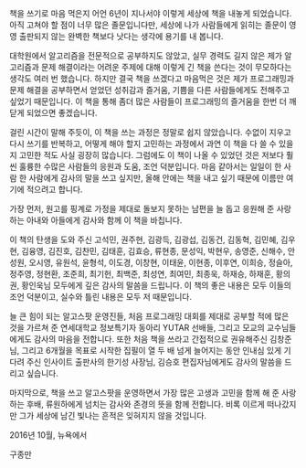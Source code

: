 책을 쓰기로 마음 먹은지 어언 6년이 지나서야 이렇게 세상에 책을 내놓게 되었습니다. 아직 고쳐야 할 점이 너무 많은 졸문입니다만, 세상에 나가 사람들에게 읽히는 졸문이 영영 출판되지 않는 완벽한 책보다 낫다는 생각에 용기를 내 봅니다.

대학원에서 알고리즘을 전문적으로 공부하지도 않았고, 실무 경력도 길지 않은 제가 알고리즘과 문제 해결이라는 어려운 주제에 대해 이렇게 긴 책을 쓴다는 것이 무모하다는 생각도 여러 번 했습니다. 하지만 결국 책을 쓰겠다고 마음먹은 것은 제가 프로그래밍과 문제 해결을 공부하면서 얻었던 성취감과 즐거움, 기쁨을 다른 사람들에게도 전해주고 싶었기 때문입니다. 이 책을 통해 좀더 많은 사람들이 프로그래밍의 즐거움을 한번 더 깨닫게 되었으면 좋겠습니다.

걸린 시간이 말해 주듯이, 이 책을 쓰는 과정은 정말로 쉽지 않았습니다. 수없이 지우고 다시 쓰기를 반복하고, 어떻게 해야 할지 고민하는 과정에서 과연 이 책을 다 쓸 수 있을지 고민한 적도 사실 굉장히 많습니다. 그럼에도 이 책이 나올 수 있었던 것은 저보다 훨씬 훌륭한 수많은 사람들의 응원과 도움, 조언 덕분입니다. 마음 같아서는 일일이 한 사람 한 사람에게 감사의 말을 쓰고 싶지만, 올해 안에는 책을 내고 싶기 때문에 이름만 여기에 적으려고 합니다.

가장 먼저, 원고를 핑계로 가정을 제대로 돌보지 못하는 남편을 늘 돕고 응원해 준 사랑하는 아내와 아들에게 감사와 함께 이 책을 바칩니다.

이 책의 탄생을 도와 주신 고석민, 권주현, 김광득, 김광섭, 김동건, 김동혁, 김민혜, 김우현, 김융영, 김진호, 김찬민, 김태훈, 김효승, 류현종, 문성익, 박현우, 송영준, 신해수, 안성원, 오시영, 유원석, 윤형석, 이도경, 이창현, 이태윤, 이현종, 이후연, 이희승, 정슬아, 정주영, 정현환, 조준희, 최기헌, 최백준, 최성연, 최여민, 최종욱, 하재승, 하재훈, 황의권, 황인욱님 모두에게 깊은 감사의 말씀을 드립니다. 이 책의 좋은 내용은 모두 이들의 조언 덕분이고, 실수와 틀린 내용은 모두 저 때문입니다.

늘 큰 힘이 되는 알고스팟 운영진들, 처음 프로그래밍 대회를 제대로 공부할 적에 많은 것을 가르쳐 준 연세대학교 정보특기자 동아리 YUTAR 선배들, 그리고 모교의 교수님들에게도 감사의 마음을 전합니다. 또한 처음 책을 쓰라고 간접적으로 권유해주신 김창준 님, 그리고 6개월을 목표로 시작한 집필이 열 두 배 넘게 늘어지는 동안 인내심 있게 기다려 주신 인사이트 출판사의 한기성 사장님, 김승호 편집자님에게도 감사의 말씀을 드리고 싶습니다.

마지막으로, 책을 쓰고 알고스팟을 운영하면서 가장 많은 고생과 고민을 함께 해 준 사랑하는 후배, 류원하에게 넘치는 감사와 존경의 뜻을 함께 전합니다. 비록 이르게 떠나갔지만 그가 세상에 남긴 빛나는 흔적은 잊혀지지 않을 것입니다.

2016년 10월, 뉴욕에서

구종만
